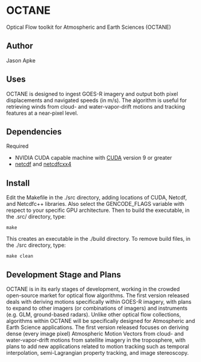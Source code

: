 # OCTANE
Optical Flow toolkit for Atmospheric and Earth Sciences (OCTANE)

## Author
Jason Apke

## Uses
OCTANE is designed to ingest GOES-R imagery and output both pixel displacements and navigated speeds (in m/s).  The algorithm is useful for retrieving winds from cloud- and water-vapor-drift motions and tracking features at a near-pixel level.

## Dependencies
Required
- NVIDIA CUDA capable machine with [CUDA](https://developer.nvidia.com/cuda-toolkit) version 9 or greater
- [netcdf](https://www.unidata.ucar.edu/software/netcdf/) and [netcdfcxx4](https://github.com/Unidata/netcdf-cxx4)

## Install

Edit the Makefile in the ./src directory, adding locations of CUDA, Netcdf, and Netcdfc++ libraries.  Also select the GENCODE_FLAGS variable with respect to your specific GPU architecture. Then to build the executable, in the .src/ directory, type:
```
make
```
This creates an executable in the ./build directory. To remove build files, in the ./src directory, type:
```
make clean
```

## Development Stage and Plans
OCTANE is in its early stages of development, working in the crowded open-source market for optical flow algorithms.  The first version released deals with deriving motions specifically within GOES-R imagery, with plans to expand to other imagers (or combinations of imagers) and instruments (e.g. GLM, ground-based radars).  Unlike other optical flow collections, algorithms within OCTANE will be specifically designed for Atmospheric and Earth Science applications.  The first version released focuses on deriving dense (every image pixel) Atmospheric Motion Vectors from cloud- and water-vapor-drift motions from satellite imagery in the troposphere, with plans to add new applications related to motion tracking such as temporal interpolation, semi-Lagrangian property tracking, and image stereoscopy.
